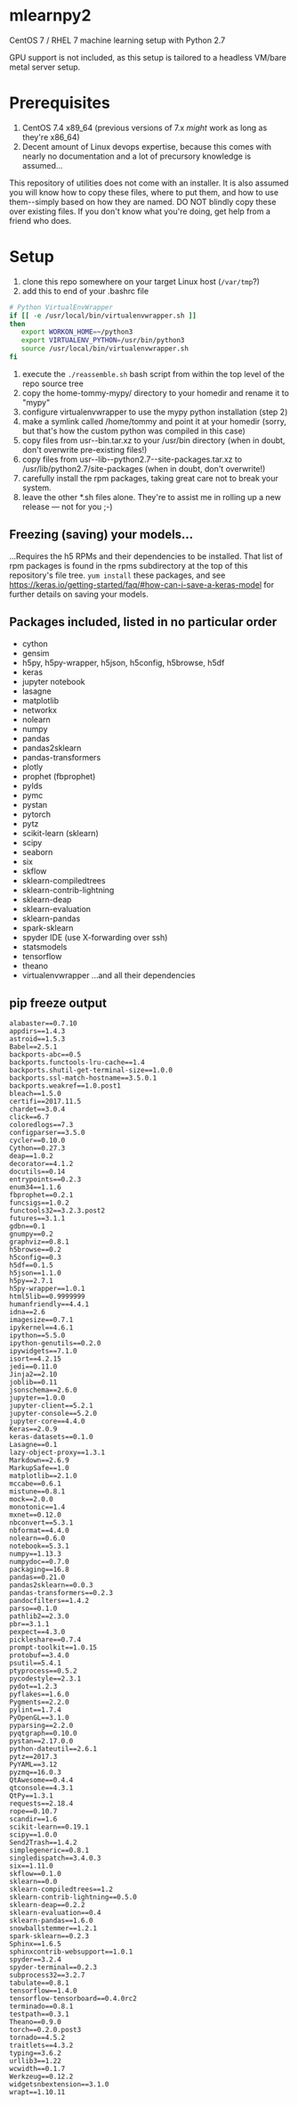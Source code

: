 # mlearnpy2
CentOS 7 / RHEL 7 machine learning setup with Python 2.7

GPU support is not included, as this setup is tailored to a headless VM/bare metal server setup.

# Prerequisites
1. CentOS 7.4 x89_64 (previous versions of 7.x _*might*_ work as long as they're x86_64)
1. Decent amount of Linux devops expertise, because this comes with nearly no documentation and a lot of precursory knowledge is assumed...

This repository of utilities does not come with an installer.  It is also assumed you will know how to copy these files, where to put them, and how to use them--simply based on how they are named.  DO NOT blindly copy these over existing files.  If you don't know what you're doing, get help from a friend who does.

# Setup
1. clone this repo somewhere on your target Linux host (`/var/tmp`?)
1. add this to end of your .bashrc file
```bash
# Python VirtualEnvWrapper
if [[ -e /usr/local/bin/virtualenvwrapper.sh ]]
then
   export WORKON_HOME=~/python3
   export VIRTUALENV_PYTHON=/usr/bin/python3
   source /usr/local/bin/virtualenvwrapper.sh
fi
```
1. execute the `./reassemble.sh` bash script from within the top level of the repo source tree
1. copy the home-tommy-mypy/ directory to your homedir and rename it to "mypy"
1. configure virtualenvwrapper to use the mypy python installation (step 2)
1. make a symlink called /home/tommy and point it at your homedir (sorry, but that's how the custom python was compiled in this case)
1. copy files from usr--bin.tar.xz to your /usr/bin directory (when in doubt, don't overwrite pre-existing files!)
1. copy files from usr--lib--python2.7--site-packages.tar.xz to /usr/lib/python2.7/site-packages (when in doubt, don't overwrite!)
1. carefully install the rpm packages, taking great care not to break your system.
1. leave the other \*.sh files alone.  They're to assist me in rolling up a new release — not for you ;-)

## Freezing (saving) your models...
...Requires the h5 RPMs and their dependencies to be installed.  That list of rpm packages is found in the rpms subdirectory at the top of this repository's file tree.  `yum install` these packages, and see https://keras.io/getting-started/faq/#how-can-i-save-a-keras-model for further details on saving your models.

## Packages included, listed in no particular order
- cython
- gensim
- h5py, h5py-wrapper, h5json, h5config, h5browse, h5df
- keras
- jupyter notebook
- lasagne
- matplotlib
- networkx
- nolearn
- numpy
- pandas
- pandas2sklearn
- pandas-transformers
- plotly
- prophet (fbprophet)
- pylds
- pymc
- pystan
- pytorch
- pytz
- scikit-learn (sklearn)
- scipy
- seaborn
- six
- skflow
- sklearn-compiledtrees
- sklearn-contrib-lightning
- sklearn-deap
- sklearn-evaluation
- sklearn-pandas
- spark-sklearn
- spyder IDE (use X-forwarding over ssh)
- statsmodels
- tensorflow
- theano
- virtualenvwrapper
...and all their dependencies

## pip freeze output
```
alabaster==0.7.10
appdirs==1.4.3
astroid==1.5.3
Babel==2.5.1
backports-abc==0.5
backports.functools-lru-cache==1.4
backports.shutil-get-terminal-size==1.0.0
backports.ssl-match-hostname==3.5.0.1
backports.weakref==1.0.post1
bleach==1.5.0
certifi==2017.11.5
chardet==3.0.4
click==6.7
coloredlogs==7.3
configparser==3.5.0
cycler==0.10.0
Cython==0.27.3
deap==1.0.2
decorator==4.1.2
docutils==0.14
entrypoints==0.2.3
enum34==1.1.6
fbprophet==0.2.1
funcsigs==1.0.2
functools32==3.2.3.post2
futures==3.1.1
gdbn==0.1
gnumpy==0.2
graphviz==0.8.1
h5browse==0.2
h5config==0.3
h5df==0.1.5
h5json==1.1.0
h5py==2.7.1
h5py-wrapper==1.0.1
html5lib==0.9999999
humanfriendly==4.4.1
idna==2.6
imagesize==0.7.1
ipykernel==4.6.1
ipython==5.5.0
ipython-genutils==0.2.0
ipywidgets==7.1.0
isort==4.2.15
jedi==0.11.0
Jinja2==2.10
joblib==0.11
jsonschema==2.6.0
jupyter==1.0.0
jupyter-client==5.2.1
jupyter-console==5.2.0
jupyter-core==4.4.0
Keras==2.0.9
keras-datasets==0.1.0
Lasagne==0.1
lazy-object-proxy==1.3.1
Markdown==2.6.9
MarkupSafe==1.0
matplotlib==2.1.0
mccabe==0.6.1
mistune==0.8.1
mock==2.0.0
monotonic==1.4
mxnet==0.12.0
nbconvert==5.3.1
nbformat==4.4.0
nolearn==0.6.0
notebook==5.3.1
numpy==1.13.3
numpydoc==0.7.0
packaging==16.8
pandas==0.21.0
pandas2sklearn==0.0.3
pandas-transformers==0.2.3
pandocfilters==1.4.2
parso==0.1.0
pathlib2==2.3.0
pbr==3.1.1
pexpect==4.3.0
pickleshare==0.7.4
prompt-toolkit==1.0.15
protobuf==3.4.0
psutil==5.4.1
ptyprocess==0.5.2
pycodestyle==2.3.1
pydot==1.2.3
pyflakes==1.6.0
Pygments==2.2.0
pylint==1.7.4
PyOpenGL==3.1.0
pyparsing==2.2.0
pyqtgraph==0.10.0
pystan==2.17.0.0
python-dateutil==2.6.1
pytz==2017.3
PyYAML==3.12
pyzmq==16.0.3
QtAwesome==0.4.4
qtconsole==4.3.1
QtPy==1.3.1
requests==2.18.4
rope==0.10.7
scandir==1.6
scikit-learn==0.19.1
scipy==1.0.0
Send2Trash==1.4.2
simplegeneric==0.8.1
singledispatch==3.4.0.3
six==1.11.0
skflow==0.1.0
sklearn==0.0
sklearn-compiledtrees==1.2
sklearn-contrib-lightning==0.5.0
sklearn-deap==0.2.2
sklearn-evaluation==0.4
sklearn-pandas==1.6.0
snowballstemmer==1.2.1
spark-sklearn==0.2.3
Sphinx==1.6.5
sphinxcontrib-websupport==1.0.1
spyder==3.2.4
spyder-terminal==0.2.3
subprocess32==3.2.7
tabulate==0.8.1
tensorflow==1.4.0
tensorflow-tensorboard==0.4.0rc2
terminado==0.8.1
testpath==0.3.1
Theano==0.9.0
torch==0.2.0.post3
tornado==4.5.2
traitlets==4.3.2
typing==3.6.2
urllib3==1.22
wcwidth==0.1.7
Werkzeug==0.12.2
widgetsnbextension==3.1.0
wrapt==1.10.11
```
